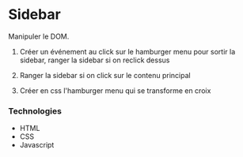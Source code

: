 # Sidebar

Manipuler le DOM. 

 1. Créer un événement au click sur le hamburger menu pour sortir la sidebar, ranger la sidebar si on reclick dessus
 
 2. Ranger la sidebar si on click sur le contenu principal

 3. Créer en css l'hamburger menu qui se transforme en croix

### Technologies

- HTML
- CSS
- Javascript
